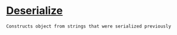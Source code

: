 # [Deserialize](./SerializationHelper-100664028.md)

`Constructs object from strings that were serialized previously`
